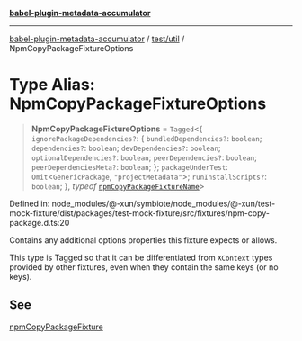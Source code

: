 [**babel-plugin-metadata-accumulator**](../../../README.md)

***

[babel-plugin-metadata-accumulator](../../../README.md) / [test/util](../README.md) / NpmCopyPackageFixtureOptions

# Type Alias: NpmCopyPackageFixtureOptions

> **NpmCopyPackageFixtureOptions** = `Tagged`\<\{ `ignorePackageDependencies?`: \{ `bundledDependencies?`: `boolean`; `dependencies?`: `boolean`; `devDependencies?`: `boolean`; `optionalDependencies?`: `boolean`; `peerDependencies?`: `boolean`; `peerDependenciesMeta?`: `boolean`; \}; `packageUnderTest`: `Omit`\<`GenericPackage`, `"projectMetadata"`\>; `runInstallScripts?`: `boolean`; \}, *typeof* [`npmCopyPackageFixtureName`](../variables/npmCopyPackageFixtureName.md)\>

Defined in: node\_modules/@-xun/symbiote/node\_modules/@-xun/test-mock-fixture/dist/packages/test-mock-fixture/src/fixtures/npm-copy-package.d.ts:20

Contains any additional options properties this fixture expects or allows.

This type is Tagged so that it can be differentiated from `XContext`
types provided by other fixtures, even when they contain the same keys (or no
keys).

## See

[npmCopyPackageFixture](../functions/npmCopyPackageFixture.md)
